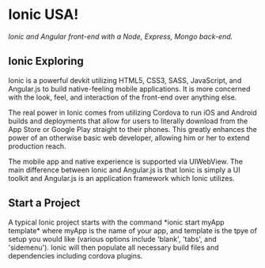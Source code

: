 # Ionic USA!
*Ionic and Angular front-end with a Node, Express, Mongo back-end.*

<h2>Ionic Exploring</h2>
<p>Ionic is a powerful devkit utilizing HTML5, CSS3, SASS, JavaScript, and Angular.js to build native-feeling mobile applications. It is more concerned with the look, feel, and interaction of the front-end over anything else.</p>
<p>The real power in Ionic comes from utilizing Cordova to run iOS and Android builds and deployments that allow for users to literally download from the App Store or Google Play straight to their phones. This greatly enhances the power of an otherwise basic web developer, allowing him or her to extend production reach.</p>
<p>The mobile app and native experience is supported via UIWebView. The main difference between Ionic and Angular.js is that Ionic is simply a UI toolkit and Angular.js is an application framework which Ionic utilizes.</p>

<h2>Start a Project</h2>
<p>A typical Ionic project starts with the command *ionic start myApp template* where myApp is the name of your app, and template is the tpye of setup you would like (various options include 'blank', 'tabs', and 'sidemenu'). Ionic will then populate all necessary build files and dependencies including cordova plugins.</p>
